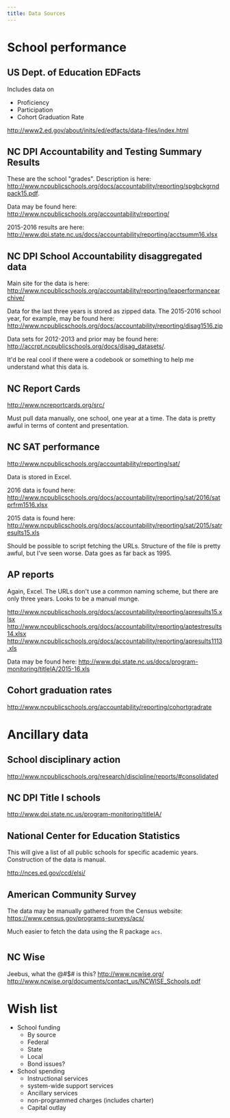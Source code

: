```yaml
---
title: Data Sources
---
```


# School performance

## US Dept. of Education EDFacts 
Includes data on  
- Proficiency
- Participation
- Cohort Graduation Rate

http://www2.ed.gov/about/inits/ed/edfacts/data-files/index.html

## NC DPI Accountability and Testing Summary Results

These are the school "grades". Description is here: http://www.ncpublicschools.org/docs/accountability/reporting/spgbckgrndpack15.pdf. 

Data may be found here: http://www.ncpublicschools.org/accountability/reporting/

2015-2016 results are here: http://www.dpi.state.nc.us/docs/accountability/reporting/acctsumm16.xlsx

## NC DPI School Accountability disaggregated data

Main site for the data is here: http://www.ncpublicschools.org/accountability/reporting/leaperformancearchive/

Data for the last three years is stored as zipped data. The 2015-2016 school year, for example, may be found here: http://www.ncpublicschools.org/docs/accountability/reporting/disag1516.zip

Data sets for 2012-2013 and prior may be found here: http://accrpt.ncpublicschools.org/docs/disag_datasets/.

It'd be real cool if there were a codebook or something to help me understand what this data is.

## NC Report Cards

http://www.ncreportcards.org/src/

Must pull data manually, one school, one year at a time. The data is pretty awful in terms of content and presentation.

## NC SAT performance

http://www.ncpublicschools.org/accountability/reporting/sat/

Data is stored in Excel. 

2016 data is found here: http://www.ncpublicschools.org/docs/accountability/reporting/sat/2016/satprfrm1516.xlsx

2015 data is found here: http://www.ncpublicschools.org/docs/accountability/reporting/sat/2015/satresults15.xls

Should be possible to script fetching the URLs. Structure of the file is pretty awful, but I've seen worse. Data goes as far back as 1995.

## AP reports

Again, Excel. The URLs don't use a common naming scheme, but there are only three years. Looks to be a manual munge.

http://www.ncpublicschools.org/docs/accountability/reporting/apresults15.xlsx
http://www.ncpublicschools.org/docs/accountability/reporting/aptestresults14.xlsx
http://www.ncpublicschools.org/docs/accountability/reporting/apresults1113.xls

Data may be found here: http://www.dpi.state.nc.us/docs/program-monitoring/titleIA/2015-16.xls

## Cohort graduation rates

http://www.ncpublicschools.org/accountability/reporting/cohortgradrate

# Ancillary data

## School disciplinary action

http://www.ncpublicschools.org/research/discipline/reports/#consolidated

## NC DPI Title I schools

http://www.dpi.state.nc.us/program-monitoring/titleIA/

## National Center for Education Statistics

This will give a list of all public schools for specific academic years. Construction of the data is manual.

http://nces.ed.gov/ccd/elsi/

## American Community Survey

The data may be manually gathered from the Census website: https://www.census.gov/programs-surveys/acs/

Much easier to fetch the data using the R package `acs`.

# 

## NC Wise

Jeebus, what the @#$# is this? http://www.ncwise.org/
http://www.ncwise.org/documents/contact_us/NCWISE_Schools.pdf

# Wish list

* School funding
    * By source
    * Federal
    * State
    * Local
    * Bond issues?
* School spending
    * Instructional services
    * system-wide support services
    * Ancillary services
    * non-programmed charges (includes charter)
    * Capital outlay
